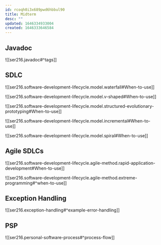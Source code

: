 ```yaml
---
id: rcoqh0i3x689pwd6hbbul90
title: Midterm
desc: ""
updated: 1646334933004
created: 1646333646584
---
```


## Javadoc

![[ser216.javadoc#^tags]]

## SDLC

![[ser216.software-development-lifecycle.model.waterfall#When-to-use]]

![[ser216.software-development-lifecycle.model.v-shaped#When-to-use]]

![[ser216.software-development-lifecycle.model.structured-evolutionary-prototyping#When-to-use]]

![[ser216.software-development-lifecycle.model.incremental#When-to-use]]

![[ser216.software-development-lifecycle.model.spiral#When-to-use]]

## Agile SDLCs

![[ser216.software-development-lifecycle.agile-method.rapid-application-development#When-to-use]]

![[ser216.software-development-lifecycle.agile-method.extreme-programming#^when-to-use]]

## Exception Handling

![[ser216.exception-handling#^example-error-handling]]

## PSP

![[ser216.personal-software-process#^process-flow]]
